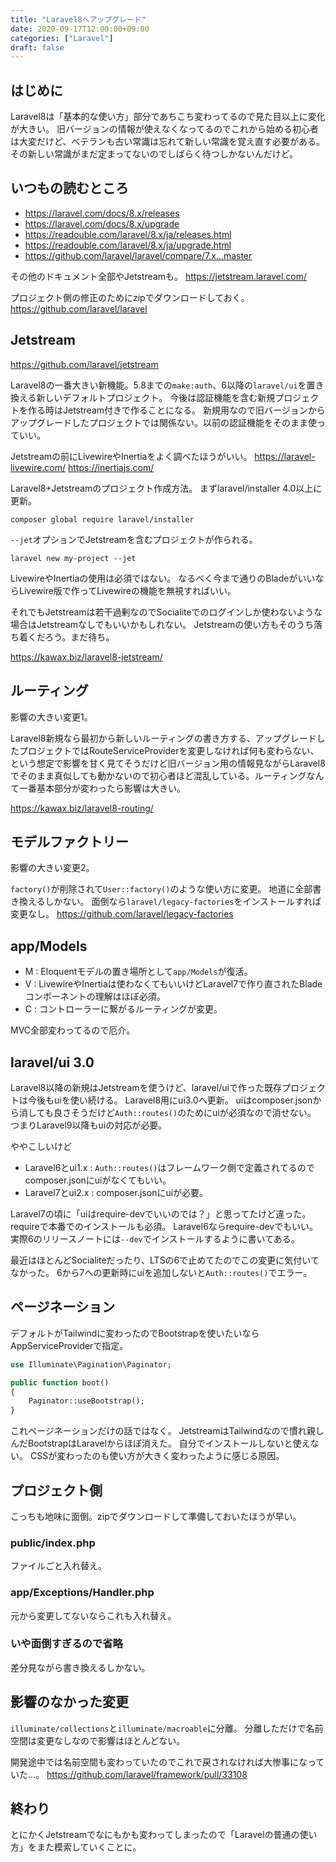 ```yaml
---
title: "Laravel8へアップグレード"
date: 2020-09-17T12:00:00+09:00
categories: ["Laravel"]
draft: false
---
```


## はじめに
Laravel8は「基本的な使い方」部分であちこち変わってるので見た目以上に変化が大きい。
旧バージョンの情報が使えなくなってるのでこれから始める初心者は大変だけど、ベテランも古い常識は忘れて新しい常識を覚え直す必要がある。
その新しい常識がまだ定まってないのでしばらく待つしかないんだけど。

## いつもの読むところ
- https://laravel.com/docs/8.x/releases
- https://laravel.com/docs/8.x/upgrade
- https://readouble.com/laravel/8.x/ja/releases.html
- https://readouble.com/laravel/8.x/ja/upgrade.html
- https://github.com/laravel/laravel/compare/7.x...master

その他のドキュメント全部やJetstreamも。
https://jetstream.laravel.com/

プロジェクト側の修正のためにzipでダウンロードしておく。
https://github.com/laravel/laravel

## Jetstream
https://github.com/laravel/jetstream

Laravel8の一番大きい新機能。5.8までの`make:auth`、6以降の`laravel/ui`を置き換える新しいデフォルトプロジェクト。
今後は認証機能を含む新規プロジェクトを作る時はJetstream付きで作ることになる。
新規用なので旧バージョンからアップグレードしたプロジェクトでは関係ない。以前の認証機能をそのまま使っていい。

Jetstreamの前にLivewireやInertiaをよく調べたほうがいい。
https://laravel-livewire.com/
https://inertiajs.com/

Laravel8+Jetstreamのプロジェクト作成方法。
まずlaravel/installer 4.0以上に更新。

```
composer global require laravel/installer
```

`--jet`オプションでJetstreamを含むプロジェクトが作られる。

```
laravel new my-project --jet
```

LivewireやInertiaの使用は必須ではない。
なるべく今まで通りのBladeがいいならLivewire版で作ってLivewireの機能を無視すればいい。

それでもJetstreamは若干過剰なのでSocialiteでのログインしか使わないような場合はJetstreamなしでもいいかもしれない。
Jetstreamの使い方もそのうち落ち着くだろう。まだ待ち。

https://kawax.biz/laravel8-jetstream/

## ルーティング
影響の大きい変更1。

Laravel8新規なら最初から新しいルーティングの書き方する、アップグレードしたプロジェクトではRouteServiceProviderを変更しなければ何も変わらない、という想定で影響を甘く見てそうだけど旧バージョン用の情報見ながらLaravel8でそのまま真似しても動かないので初心者ほど混乱している。ルーティングなんて一番基本部分が変わったら影響は大きい。

https://kawax.biz/laravel8-routing/

## モデルファクトリー
影響の大きい変更2。

`factory()`が削除されて`User::factory()`のような使い方に変更。
地道に全部書き換えるしかない。
面倒なら`laravel/legacy-factories`をインストールすれば変更なし。
https://github.com/laravel/legacy-factories

## app/Models

- M : Eloquentモデルの置き場所として`app/Models`が復活。
- V : LivewireやInertiaは使わなくてもいいけどLaravel7で作り直されたBladeコンポーネントの理解はほぼ必須。
- C : コントローラーに繋がるルーティングが変更。

MVC全部変わってるので厄介。

## laravel/ui 3.0
Laravel8以降の新規はJetstreamを使うけど、laravel/uiで作った既存プロジェクトは今後もuiを使い続ける。
Laravel8用にui3.0へ更新。
uiはcomposer.jsonから消しても良さそうだけど`Auth::routes()`のためにuiが必須なので消せない。
つまりLaravel9以降もuiの対応が必要。

ややこしいけど
- Laravel6とui1.x : `Auth::routes()`はフレームワーク側で定義されてるのでcomposer.jsonにuiがなくてもいい。
- Laravel7とui2.x : composer.jsonにuiが必要。

Laravel7の頃に「uiはrequire-devでいいのでは？」と思ってたけど違った。requireで本番でのインストールも必須。
Laravel6ならrequire-devでもいい。実際6のリリースノートには`--dev`でインストールするように書いてある。

最近はほとんどSocialiteだったり、LTSの6で止めてたのでこの変更に気付いてなかった。
6から7への更新時にuiを追加しないと`Auth::routes()`でエラー。

## ページネーション
デフォルトがTailwindに変わったのでBootstrapを使いたいならAppServiceProviderで指定。

```php
use Illuminate\Pagination\Paginator;

public function boot()
{
    Paginator::useBootstrap();
}
```

これページネーションだけの話ではなく。
JetstreamはTailwindなので慣れ親しんだBootstrapはLaravelからほぼ消えた。
自分でインストールしないと使えない。
CSSが変わったのも使い方が大きく変わったように感じる原因。

## プロジェクト側
こっちも地味に面倒。zipでダウンロードして準備しておいたほうが早い。

### public/index.php
ファイルごと入れ替え。

### app/Exceptions/Handler.php
元から変更してないならこれも入れ替え。

### いや面倒すぎるので省略
差分見ながら書き換えるしかない。

## 影響のなかった変更
`illuminate/collections`と`illuminate/macroable`に分離。
分離しただけで名前空間は変更なしなので影響はほとんどない。

開発途中では名前空間も変わっていたのでこれで戻されなければ大惨事になっていた…。
https://github.com/laravel/framework/pull/33108

## 終わり
とにかくJetstreamでなにもかも変わってしまったので「Laravelの普通の使い方」をまた模索していくことに。
